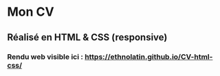 # Mon CV
## Réalisé en HTML & CSS (responsive)
### Rendu web visible ici : https://ethnolatin.github.io/CV-html-css/
